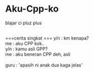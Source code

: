 # Aku-Cpp-ko
blajar ci pluz plus <br>
<br>

===cerita singkat ===
y/n : km kenapa? <br>
me : aku CPP kok.. <br>
y/n : kamu asli GPP? <br>
me : aku beneran CPP deh, asli <br>
<br>
guru : 'apasih ni anak dua kaga jelas' <br>
<br>

